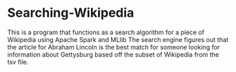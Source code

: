 # Searching-Wikipedia
This is a program that functions as a search algorithm for a piece of Wikipedia using Apache Spark and MLlib
The search engine figures out that the article for Abraham Lincoln is the best match for someone looking for information about Gettysburg
based off the subset of Wikipedia from the tsv file.
